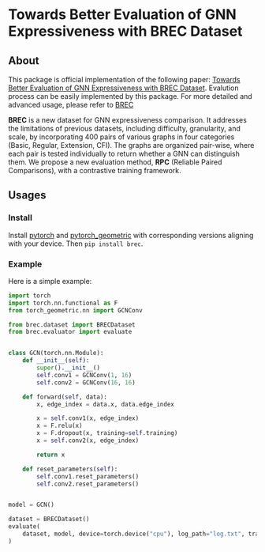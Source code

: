 # Towards Better Evaluation of GNN Expressiveness with BREC Dataset

## About

This package is official implementation of the following paper: [Towards Better Evaluation of GNN Expressiveness with BREC Dataset](https://arxiv.org/abs/2304.07702). Evalution process can be easily implemented by this package. For more detailed and advanced usage, please refer to [BREC](https://github.com/GraphPKU/BREC)

**BREC**  is a new dataset for GNN expressiveness comparison.
It addresses the limitations of previous datasets, including difficulty, granularity, and scale, by incorporating
400 pairs of various graphs in four categories (Basic, Regular, Extension, CFI).
The graphs are organized pair-wise, where each pair is tested individually to return whether a GNN can distinguish them. We propose a new evaluation method, **RPC** (Reliable Paired Comparisons), with a contrastive training framework.

## Usages

### Install

Install [pytorch](https://pytorch.org/) and [pytorch_geometric](https://github.com/pyg-team/pytorch_geometric) with corresponding versions aligning with your device. Then `pip install brec`.

### Example

Here is a simple example:

```python
import torch
import torch.nn.functional as F
from torch_geometric.nn import GCNConv

from brec.dataset import BRECDataset
from brec.evaluator import evaluate


class GCN(torch.nn.Module):
    def __init__(self):
        super().__init__()
        self.conv1 = GCNConv(1, 16)
        self.conv2 = GCNConv(16, 16)

    def forward(self, data):
        x, edge_index = data.x, data.edge_index

        x = self.conv1(x, edge_index)
        x = F.relu(x)
        x = F.dropout(x, training=self.training)
        x = self.conv2(x, edge_index)

        return x

    def reset_parameters(self):
        self.conv1.reset_parameters()
        self.conv2.reset_parameters()


model = GCN()

dataset = BRECDataset()
evaluate(
    dataset, model, device=torch.device("cpu"), log_path="log.txt", training_config=None
)


```
